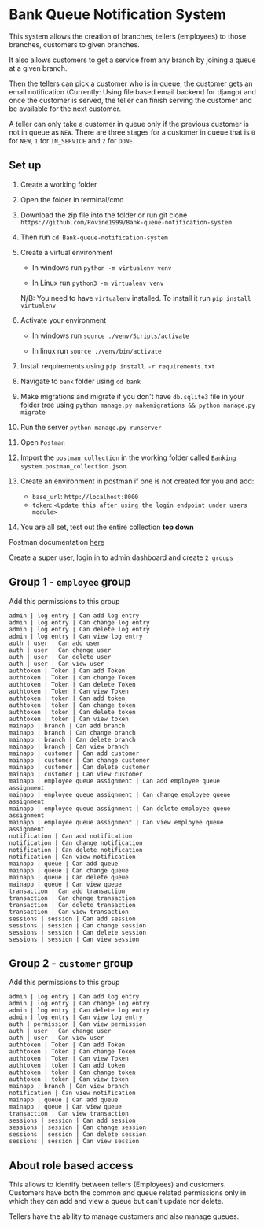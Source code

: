 # Bank Queue Notification System 

This system allows the creation of branches, tellers (employees) to those branches, customers to given branches.

It also allows customers to get a service from any branch by joining a queue at a given branch.

Then the tellers can pick a customer who is in queue, the customer gets an email notification (Currently: 
Using file based email backend for django) and once the customer is served, the teller can finish serving the customer 
and be available for the next customer. 

A teller can only take a customer in queue only if the previous customer is not in queue as `NEW`. There are three stages
for a customer in queue that is `0` for `NEW`, `1` for `IN_SERVICE` and `2` for `DONE`.

## Set up


1. Create a working folder
2. Open the folder in terminal/cmd
3. Download the zip file into the folder or run git clone `https://github.com/Rovine1999/Bank-queue-notification-system` 
4. Then run `cd Bank-queue-notification-system`
5. Create a virtual environment

    - In windows run `python -m virtualenv venv`

    - In Linux run `python3 -m virtualenv venv`

    N/B: You need to have `virtualenv` installed. To install it run `pip install virtualenv`

6. Activate your environment

    - In windows run `source ./venv/Scripts/activate`

    - In linux run `source ./venv/bin/activate`

7. Install requirements using `pip install -r requirements.txt`
8. Navigate to `bank` folder using `cd bank`
9. Make migrations and migrate if you don't have `db.sqlite3` file in your folder tree using `python manage.py makemigrations && python manage.py migrate`
10. Run the server `python manage.py runserver`
11. Open `Postman`
12. Import the `postman collection` in the working folder called `Banking system.postman_collection.json`.
13. Create an environment in postman if one is not created for you and add: 
    - `base_url`: `http://localhost:8000`
    - `token`: `<Update this after using the login endpoint under users module>`

14. You are all set, test out the entire collection **top down**

Postman documentation [here](https://documenter.getpostman.com/view/14081802/2s9YXbA5tH)

Create a super user, login in to admin dashboard and create `2 groups`
## Group 1 - `employee` group

Add this permissions to this group
```text
admin | log entry | Can add log entry
admin | log entry | Can change log entry
admin | log entry | Can delete log entry
admin | log entry | Can view log entry
auth | user | Can add user
auth | user | Can change user
auth | user | Can delete user
auth | user | Can view user
authtoken | Token | Can add Token
authtoken | Token | Can change Token
authtoken | Token | Can delete Token
authtoken | Token | Can view Token
authtoken | token | Can add token
authtoken | token | Can change token
authtoken | token | Can delete token
authtoken | token | Can view token
mainapp | branch | Can add branch
mainapp | branch | Can change branch
mainapp | branch | Can delete branch
mainapp | branch | Can view branch
mainapp | customer | Can add customer
mainapp | customer | Can change customer
mainapp | customer | Can delete customer
mainapp | customer | Can view customer
mainapp | employee queue assignment | Can add employee queue assignment
mainapp | employee queue assignment | Can change employee queue assignment
mainapp | employee queue assignment | Can delete employee queue assignment
mainapp | employee queue assignment | Can view employee queue assignment
notification | Can add notification
notification | Can change notification
notification | Can delete notification
notification | Can view notification
mainapp | queue | Can add queue
mainapp | queue | Can change queue
mainapp | queue | Can delete queue
mainapp | queue | Can view queue
transaction | Can add transaction
transaction | Can change transaction
transaction | Can delete transaction
transaction | Can view transaction
sessions | session | Can add session
sessions | session | Can change session
sessions | session | Can delete session
sessions | session | Can view session
```

## Group 2 - `customer` group

Add this permissions to this group

```text
admin | log entry | Can add log entry
admin | log entry | Can change log entry
admin | log entry | Can delete log entry
admin | log entry | Can view log entry
auth | permission | Can view permission
auth | user | Can change user
auth | user | Can view user
authtoken | Token | Can add Token
authtoken | Token | Can change Token
authtoken | Token | Can view Token
authtoken | token | Can add token
authtoken | token | Can change token
authtoken | token | Can view token
mainapp | branch | Can view branch
notification | Can view notification
mainapp | queue | Can add queue
mainapp | queue | Can view queue
transaction | Can view transaction
sessions | session | Can add session
sessions | session | Can change session
sessions | session | Can delete session
sessions | session | Can view session
```

## About role based access

This allows to identify between tellers (Employees) and customers. Customers have both the common and queue related 
permissions only in which they can add and view a queue but can't update nor delete.

Tellers have the ability to manage customers and also manage queues.